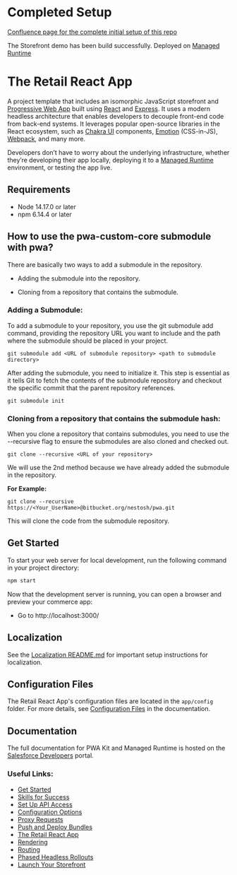 # Completed Setup

[Confluence page for the complete initial setup of this repo](https://nestosh.atlassian.net/wiki/spaces/HC/pages/1763868687/PWA+Kit+Initial+Setup)

The Storefront demo has been build successfully. Deployed on [Managed Runtime](https://temp-pwa-development.mobify-storefront.com/)

# The Retail React App

A project template that includes an isomorphic JavaScript storefront and [Progressive Web App](https://developer.mozilla.org/en-US/docs/Web/Progressive_web_apps) built using [React](https://reactjs.org/) and [Express](https://expressjs.com/). It uses a modern headless architecture that enables developers to decouple front-end code from back-end systems. It leverages popular open-source libraries in the React ecosystem, such as [Chakra UI](https://chakra-ui.com/) components, [Emotion](https://emotion.sh/docs/introduction) (CSS-in-JS), [Webpack](https://webpack.js.org/), and many more.

Developers don’t have to worry about the underlying infrastructure, whether they’re developing their app locally, deploying it to a [Managed Runtime](https://developer.salesforce.com/docs/commerce/pwa-kit-managed-runtime/guide/mrt-overview.html) environment, or testing the app live.

## Requirements

-   Node 14.17.0 or later
-   npm 6.14.4 or later

## How to use the pwa-custom-core submodule with pwa?

There are basically two ways to add a submodule in the repository.

-   Adding the submodule into the repository.

-   Cloning from a repository that contains the submodule.

### Adding a Submodule:

To add a submodule to your repository, you use the git submodule add command, providing the repository URL you want to include and the path where the submodule should be placed in your project.

```
git submodule add <URL of submodule repository> <path to submodule directory>
```

After adding the submodule, you need to initialize it. This step is essential as it tells Git to fetch the contents of the submodule repository and checkout the specific commit that the parent repository references.

```
git submodule init
```

### Cloning from a repository that contains the submodule hash:

When you clone a repository that contains submodules, you need to use the --recursive flag to ensure the submodules are also cloned and checked out.

```
git clone --recursive <URL of your repository>
```

We will use the 2nd method because we have already added the submodule in the repository.

<b>For Example:</b>

```
git clone --recursive https://<Your_UserName>@bitbucket.org/nestosh/pwa.git
```

This will clone the code from the submodule repository.

## Get Started

To start your web server for local development, run the following command in your project directory:

```bash
npm start
```

Now that the development server is running, you can open a browser and preview your commerce app:

-   Go to http://localhost:3000/

## Localization

See the [Localization README.md](./app/translations/README.md) for important setup instructions for localization.

## Configuration Files

The Retail React App's configuration files are located in the `app/config` folder. For more details, see [Configuration Files](https://developer.salesforce.com/docs/commerce/pwa-kit-managed-runtime/guide/configuration-options.html) in the documentation.

## Documentation

The full documentation for PWA Kit and Managed Runtime is hosted on the [Salesforce Developers](https://developer.salesforce.com/docs/commerce/pwa-kit-managed-runtime/overview) portal.

### Useful Links:

-   [Get Started](https://developer.salesforce.com/docs/commerce/pwa-kit-managed-runtime/guide/getting-started.html)
-   [Skills for Success](https://developer.salesforce.com/docs/commerce/pwa-kit-managed-runtime/guide/skills-for-success.html)
-   [Set Up API Access](https://developer.salesforce.com/docs/commerce/pwa-kit-managed-runtime/guide/setting-up-api-access.html)
-   [Configuration Options](https://developer.salesforce.com/docs/commerce/pwa-kit-managed-runtime/guide/configuration-options.html)
-   [Proxy Requests](https://developer.salesforce.com/docs/commerce/pwa-kit-managed-runtime/guide/proxying-requests.html)
-   [Push and Deploy Bundles](https://developer.salesforce.com/docs/commerce/pwa-kit-managed-runtime/guide/pushing-and-deploying-bundles.html)
-   [The Retail React App](https://developer.salesforce.com/docs/commerce/pwa-kit-managed-runtime/guide/retail-react-app.html)
-   [Rendering](https://developer.salesforce.com/docs/commerce/pwa-kit-managed-runtime/guide/rendering.html)
-   [Routing](https://developer.salesforce.com/docs/commerce/pwa-kit-managed-runtime/guide/routing.html)
-   [Phased Headless Rollouts](https://developer.salesforce.com/docs/commerce/pwa-kit-managed-runtime/guide/phased-headless-rollouts.html)
-   [Launch Your Storefront](https://developer.salesforce.com/docs/commerce/pwa-kit-managed-runtime/guide/launching-your-storefront.html)
